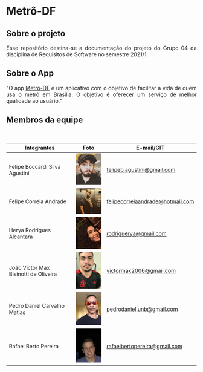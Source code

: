 # Metrô-DF

## Sobre o projeto
<p align="justify">Esse repositório destina-se a documentação do projeto do Grupo 04 da disciplina de Requisitos de Software no semestre 2021/1.</p>

## Sobre o App
<p align="justify"> "O app <a href="https://play.google.com/store/apps/details?id=br.gov.df.metroapp">Metrô-DF</a> é um aplicativo com o objetivo de facilitar a vida de quem usa o metrô em Brasília. O objetivo é oferecer um serviço de melhor qualidade ao usuário."</p>

## Membros da equipe  
<br>

Integrantes                 |    Foto       | E-mail/GIT
 ------------------------   | -----------   | -----------
Felipe Boccardi Silva Agustini |  <img alt = "Felipe Agustini" src="imagens/fotointegrantes/felipeagustini.jpeg" width = "100"/> |felipeb.agustini@gmail.com
Felipe Correia Andrade | <img alt = "Felipe Correia" src="imagens/fotointegrantes/felipe.jpeg" width = "100"/>  |felipecorreiaandrade@hotmail.com
Herya Rodrigues Alcantara | <img alt = "Herya" src="imagens/fotointegrantes/herya.jpeg" width = "100"/>|rodriguerya@gmail.com
João Victor Max Bisinotti de Oliveira |<img alt = "João Victor" src="imagens/fotointegrantes/joaovictor.jpeg" width = "100"/> |victormax2006@gmail.com
Pedro Daniel Carvalho Matias | <img alt = "Pedro" src="imagens/fotointegrantes/pedro.JPG" width = "100"/> |pedrodaniel.unb@gmail.com
Rafael Berto Pereira |  <img alt = "Rafael" src="imagens/fotointegrantes/rafael.jpeg" width = "100"/> |rafaelbertopereira@gmail.com


